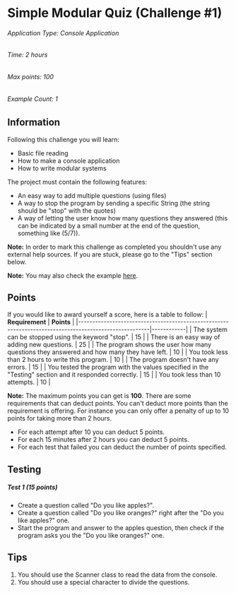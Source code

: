 # Simple Modular Quiz (Challenge #1)

###### Application Type: Console Application
###### Time: 2 hours
###### Max points: 100
###### Example Count: 1

## Information
Following this challenge you will learn:
- Basic file reading
- How to make a console application
- How to write modular systems

The project must contain the following features:
- An easy way to add multiple questions (using files)
- A way to stop the program by sending a specific String (the string should be "stop" with the quotes)
- A way of letting the user know how many questions they answered (this can be indicated by a small number at the end of the question, something like (5/7)).

**Note:** In order to mark this challenge as completed you shouldn't use any external help sources. If you are stuck, please go to the "Tips" section below.

**Note:** You may also check the example [here](Example).

## Points
If you would like to award yourself a score, here is a table to follow:
| **Requirement**                                                                                       | **Points** |
|-------------------------------------------------------------------------------------------------------|------------|
| The system can be stopped using the keyword "stop".                                                   | 15         |
| There is an easy way of adding new questions.                                                         | 25         |
| The program shows the user how many questions they answered and how many they have left.                                                         | 10         |
| You took less than 2 hours to write this program.                                                     | 10         |
| The program doesn't have any errors.                                                                  | 15         |
| You tested the program with the values specified in the "Testing" section and it responded correctly. | 15         |
| You took less than 10 attempts.                                                                       | 10         |

**Note:** The maximum points you can get is **100**. There are some requirements that can deduct points. You can't deduct more points than the requirement is offering. For instance you can only offer a penalty of up to 10 points for taking more than 2 hours.
- For each attempt after 10 you can deduct 5 points.
- For each 15 minutes after 2 hours you can deduct 5 points.
- For each test that failed you can deduct the number of points specified.

## Testing
##### Test 1 (15 points)
- Create a question called "Do you like apples?".
- Create a question called "Do you like oranges?" right after the "Do you like apples?" one.
- Start the program and answer to the apples question, then check if the program asks you the "Do you like oranges?" one.

## Tips
1. You should use the Scanner class to read the data from the console.
2. You should use a special character to divide the questions.
